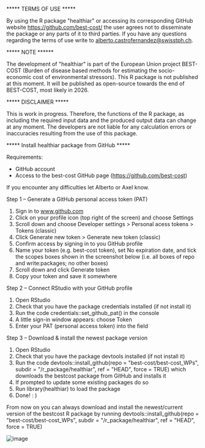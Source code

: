 ***** TERMS OF USE *****

By using the R package "healthiar" or accessing its corresponding GitHub website https://github.com/best-cost/ the user agrees not to disseminate the package or any parts of it to third parties. If you have any questions regarding the terms of use write to <alberto.castrofernandez@swisstph.ch>.

***** NOTE ******

The development of "healthiar" is part of the European Union project BEST-COST (Burden of disease based methods for estimating the socio-economic cost of environmental stressors). This R package is not published at this moment. It will be published as open-source towards the end of BEST-COST, most likely in 2026.

***** DISCLAIMER *****

This is work in progress. Therefore, the functions of the R package, as including the required input data and the produced output data can change at any moment. The developers are not liable for any calculation errors or inaccuracies resulting from the use of this package.

***** Install healthiar package from GitHub *****

Requirements:
- GitHub account
- Access to the best-cost GitHub page (https://github.com/best-cost)

If you encounter any difficulties let Alberto or Axel know.

Step 1 – Generate a GitHub personal access token (PAT)
1.	Sign in to www.github.com 
2.	Click on your profile icon (top right of the screen) and choose Settings 
3.	Scroll down and choose Developer settings > Personal acess tokens > Tokens (classic)
4.	Click Generate new token > Generate new token (classic)
5.	Confirm access by signing in to you GitHub profile
6.	Name your token (e.g. best-cost token), set No expiration date, and tick the scopes boxes shown in the screenshot below (i.e. all boxes of repo and write:packages; no other boxes)
7.	Scroll down and click Generate token
8.	Copy your token and save it somewhere

Step 2 – Connect RStudio with your GitHub profile
1.	Open RStudio
2.	Check that you have the package credentials installed (if not install it)
3.	Run the code credentials::set_github_pat() in the console
4.	A little sign-in window appears: choose Token
5.	Enter your PAT (personal access token) into the field

Step 3 – Download & install the newest package version 
1.	Open RStudio
2.	Check that you have the package devtools installed (if not install it)
3.	Run the code devtools::install_github(repo = "best-cost/best-cost_WPs", subdir = "/r_package/healthiar", ref = "HEAD", force = TRUE) which downloads the bestcost package from GitHub and installs it
4.	If prompted to update some existing packages do so
5.	Run library(healthiar) to load the package
6.	Done! : )

From now on you can always download and install the newest/current version of the bestcost R package by running 
devtools::install_github(repo = "best-cost/best-cost_WPs", subdir = "/r_package/healthiar", ref = "HEAD", force = TRUE)

![image](https://github.com/user-attachments/assets/9e67a384-cfd2-4cbb-9ff5-837294f61739)




